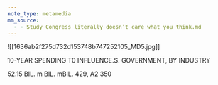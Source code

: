 ```yaml
---
note_type: metamedia
mm_source:
  - - Study Congress literally doesn’t care what you think.md
---
```


![[1636ab2f275d732d153748b747252105_MD5.jpg]]

10-YEAR SPENDING T0 INFLUENCE.S. GOVERNMENT, BY INDUSTRY

52.15 BIL. m BIL. mBIL.
429, A2 350


